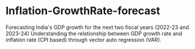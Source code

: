 # Inflation-GrowthRate-forecast
Forecasting India's GDP growth for the next two fiscal years (2022-23 and 2023-24)
Understanding the relationship between GDP growth rate and inflation rate (CPI based) through vector auto regression (VAR).
